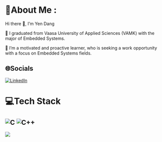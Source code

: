 # 💫About Me :
Hi there 👋, I’m Yen Dang

🌱 I graduated from Vaasa University of Applied Sciences (VAMK) with the major of Embedded Systems.

🔭 I’m a motivated and proactive learner, who is seeking a work opportunity with a focus on Embedded Systems fields.

## 🌐Socials
[![LinkedIn](https://img.shields.io/badge/LinkedIn-%230077B5.svg?logo=linkedin&logoColor=white)](https://linkedin.com/in/https://www.linkedin.com/in/yen-dang-9b398821b/) 

# 💻Tech Stack
![C](https://img.shields.io/badge/c-%2300599C.svg?style=plastic&logo=c&logoColor=white) ![C++](https://img.shields.io/badge/c++-%2300599C.svg?style=plastic&logo=c%2B%2B&logoColor=white)
---
[![](https://visitcount.itsvg.in/api?id=Yendang1206&icon=4&color=1)](https://visitcount.itsvg.in)
